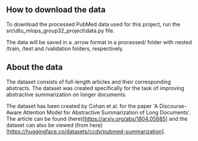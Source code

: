 ## How to download the data

To download the processed PubMed data used for this project, run the src\dtu_mlops_group32_project\data.py file.

The data will be saved in a .arrow format in a processed/ folder with nested /train, /test and /validation folders, respectively. 

## About the data
The dataset consists of full-length articles and their corresponding abstracts. The dataset was created specifically for the task of improving abstractive summarization on longer documents.

The dataset has been created by Cohan et al. for the paper 'A Discourse-Aware Attention Model for Abstractive Summarization of Long Documents'. The article can be found (here)[https://arxiv.org/abs/1804.05685] and the dataset can also be viewed (from here)[https://huggingface.co/datasets/ccdv/pubmed-summarization]. 